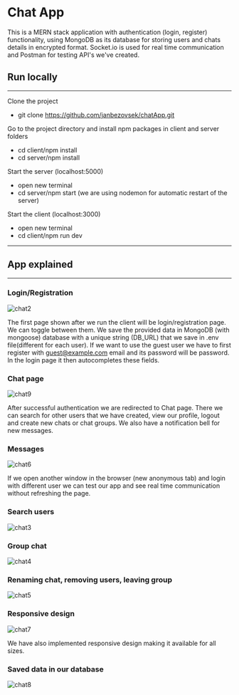 # Chat App

This is a MERN stack application with authentication (login, register) functionality,
using MongoDB as its database for storing users and chats details in encrypted format.
Socket.io is used for real time communication and Postman for testing API's we've created.

## Run locally
---

Clone the project
- git clone https://github.com/janbezovsek/chatApp.git

Go to the project directory and install npm packages
in client and server folders 
- cd client/npm install
- cd server/npm install

Start the server (localhost:5000)
- open new terminal
- cd server/npm start (we are using nodemon for automatic restart of the server)

Start the client (localhost:3000)
- open new terminal
- cd client/npm run dev

---

## App explained
---

### Login/Registration
![chat2](https://github.com/user-attachments/assets/ea136e56-6daa-4e6e-92d8-32cabf911f46)


The first page shown after we run the client will be login/registration  page.
We can toggle between them. We save the provided data in MongoDB (with mongoose) database with
a unique string (DB_URL) that we save in .env file(different for each user). If we want
to use the guest user we have to first register with guest@example.com email and its password
will be password. In the login page it then autocompletes these fields.


### Chat page
![chat9](https://github.com/user-attachments/assets/cb274f2a-cdff-434b-b5eb-5ab45d97af37)


After successful authentication we are redirected to Chat page. There we can search for other
users that we have created, view our profile, logout and create new chats or chat groups.
We also have a notification bell for new messages.


### Messages
![chat6](https://github.com/user-attachments/assets/8b5685cc-76d2-4b50-a3e3-4e53223ed27f)


If we open another window in the browser (new anonymous tab) and login with different user
we can test our app and see real time communication without refreshing the page.


### Search users
![chat3](https://github.com/user-attachments/assets/5a545659-53af-4231-bead-dfd63b3d2643)


### Group chat
![chat4](https://github.com/user-attachments/assets/41d69f40-8447-4806-b6e1-b7e7c3ad39d8)


### Renaming chat, removing users, leaving group
![chat5](https://github.com/user-attachments/assets/05100a2f-511d-45aa-b9e2-6eb4177e99c8)


###  Responsive design
![chat7](https://github.com/user-attachments/assets/cfab8ac8-1e93-4d78-8307-f0701d7fc489)


We have also implemented responsive design making it available for all sizes.


### Saved data in our database
![chat8](https://github.com/user-attachments/assets/f49647e5-3000-4484-81b2-6d47a455036f)



